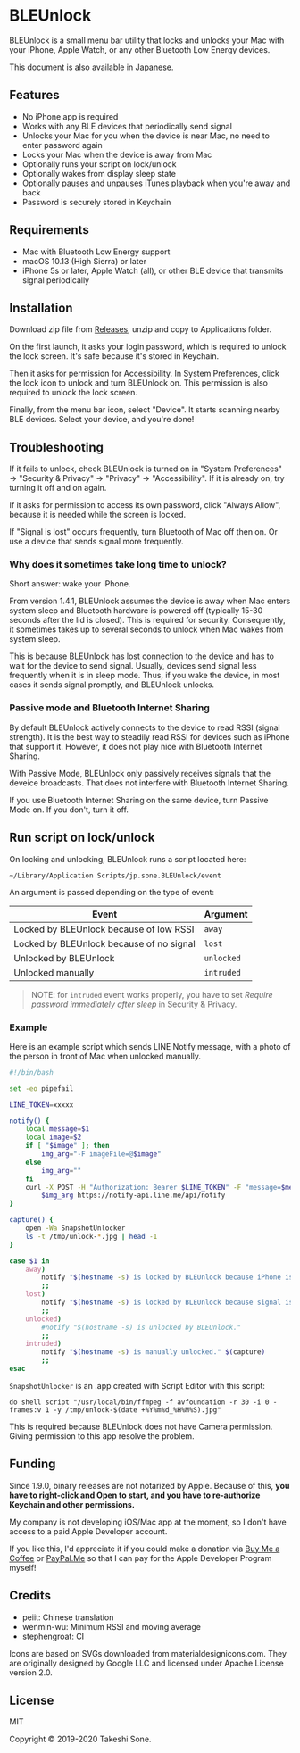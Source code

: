 # BLEUnlock

BLEUnlock is a small menu bar utility that locks and unlocks your Mac with your iPhone, Apple Watch, or any other Bluetooth Low Energy devices.

This document is also available in [Japanese](README.ja.md).

## Features

- No iPhone app is required
- Works with any BLE devices that periodically send signal
- Unlocks your Mac for you when the device is near Mac, no need to enter password again
- Locks your Mac when the device is away from Mac
- Optionally runs your script on lock/unlock
- Optionally wakes from display sleep state
- Optionally pauses and unpauses iTunes playback when you're away and back
- Password is securely stored in Keychain

## Requirements

- Mac with Bluetooth Low Energy support
- macOS 10.13 (High Sierra) or later
- iPhone 5s or later, Apple Watch (all), or other BLE device that transmits
signal periodically

## Installation

Download zip file from [Releases](https://github.com/ts1/BLEUnlock/releases),
unzip and copy to Applications folder.

On the first launch, it asks your login password,
which is required to unlock the lock screen.
It's safe because it's stored in Keychain. 

Then it asks for permission for Accessibility.
In System Preferences, click the lock icon to unlock and turn BLEUnlock on.
This permission is also required to unlock the lock screen.

Finally, from the menu bar icon, select "Device".
It starts scanning nearby BLE devices.
Select your device, and you're done!

## Troubleshooting

If it fails to unlock, check BLEUnlock is turned on in "System Preferences" →
"Security & Privacy" → "Privacy" → "Accessibility".
If it is already on, try turning it off and on again.

If it asks for permission to access its own password, click "Always Allow",
because it is needed while the screen is locked.

If "Signal is lost" occurs frequently, turn Bluetooth of Mac off then on.
Or use a device that sends signal more frequently.

### Why does it sometimes take long time to unlock?

Short answer: wake your iPhone.

From version 1.4.1, BLEUnlock assumes the device is away
when Mac enters system sleep and Bluetooth hardware is powered off
(typically 15-30 seconds after the lid is closed).
This is required for security.
Consequently, it sometimes takes up to several seconds to unlock when Mac wakes
from system sleep.

This is because BLEUnlock has lost connection to the device and has to wait
for the device to send signal.
Usually, devices send signal less frequently when it is in sleep mode.
Thus, if you wake the device, in most cases it sends signal promptly,
and BLEUnlock unlocks.

### Passive mode and Bluetooth Internet Sharing

By default BLEUnlock actively connects to the device to read RSSI
(signal strength).
It is the best way to steadily read RSSI for devices such as iPhone that
support it.
However, it does not play nice with Bluetooth Internet Sharing.

With Passive Mode, BLEUnlock only passively receives signals that the deveice
broadcasts.
That does not interfere with Bluetooth Internet Sharing.

If you use Bluetooth Internet Sharing on the same device, turn Passive Mode on.
If you don't, turn it off.

## Run script on lock/unlock

On locking and unlocking, BLEUnlock runs a script located here:

```
~/Library/Application Scripts/jp.sone.BLEUnlock/event
```

An argument is passed depending on the type of event:

|Event|Argument|
|-----|--------|
|Locked by BLEUnlock because of low RSSI|`away`|
|Locked by BLEUnlock because of no signal|`lost`|
|Unlocked by BLEUnlock|`unlocked`|
|Unlocked manually|`intruded`|

> NOTE: for `intruded` event works properly, you have to set *Require password immediately after sleep* in Security & Privacy.

### Example

Here is an example script which sends LINE Notify message, with a photo of the person in front of Mac when unlocked manually.

```sh
#!/bin/bash

set -eo pipefail

LINE_TOKEN=xxxxx

notify() {
    local message=$1
    local image=$2
    if [ "$image" ]; then
        img_arg="-F imageFile=@$image"
    else
        img_arg=""
    fi
    curl -X POST -H "Authorization: Bearer $LINE_TOKEN" -F "message=$message" \
        $img_arg https://notify-api.line.me/api/notify
}

capture() {
    open -Wa SnapshotUnlocker
    ls -t /tmp/unlock-*.jpg | head -1
}

case $1 in
    away)
        notify "$(hostname -s) is locked by BLEUnlock because iPhone is away."
        ;;
    lost)
        notify "$(hostname -s) is locked by BLEUnlock because signal is lost."
        ;;
    unlocked)
        #notify "$(hostname -s) is unlocked by BLEUnlock."
        ;;
    intruded)
        notify "$(hostname -s) is manually unlocked." $(capture)
        ;;
esac
```

`SnapshotUnlocker` is an .app created with Script Editor with this script:

```
do shell script "/usr/local/bin/ffmpeg -f avfoundation -r 30 -i 0 -frames:v 1 -y /tmp/unlock-$(date +%Y%m%d_%H%M%S).jpg"
```

This is required because BLEUnlock does not have Camera permission.
Giving permission to this app resolve the problem.

## Funding

Since 1.9.0, binary releases are not notarized by Apple.
Because of this, **you have to right-click and Open to start, and you have to re-authorize Keychain and other permissions.**

My company is not developing iOS/Mac app at the moment, so I don't have access to a paid Apple Developer account.

If you like this, I'd appreciate it if you could make a donation via [Buy Me a Coffee](https://www.buymeacoffee.com/tsone) or [PayPal.Me](https://paypal.me/takeshisone) so that I can pay for the Apple Developer Program myself!

## Credits

- peiit: Chinese translation
- wenmin-wu: Minimum RSSI and moving average
- stephengroat: CI

Icons are based on SVGs downloaded from materialdesignicons.com.
They are originally designed by Google LLC and licensed under Apache License
version 2.0.

## License

MIT

Copyright © 2019-2020 Takeshi Sone.
